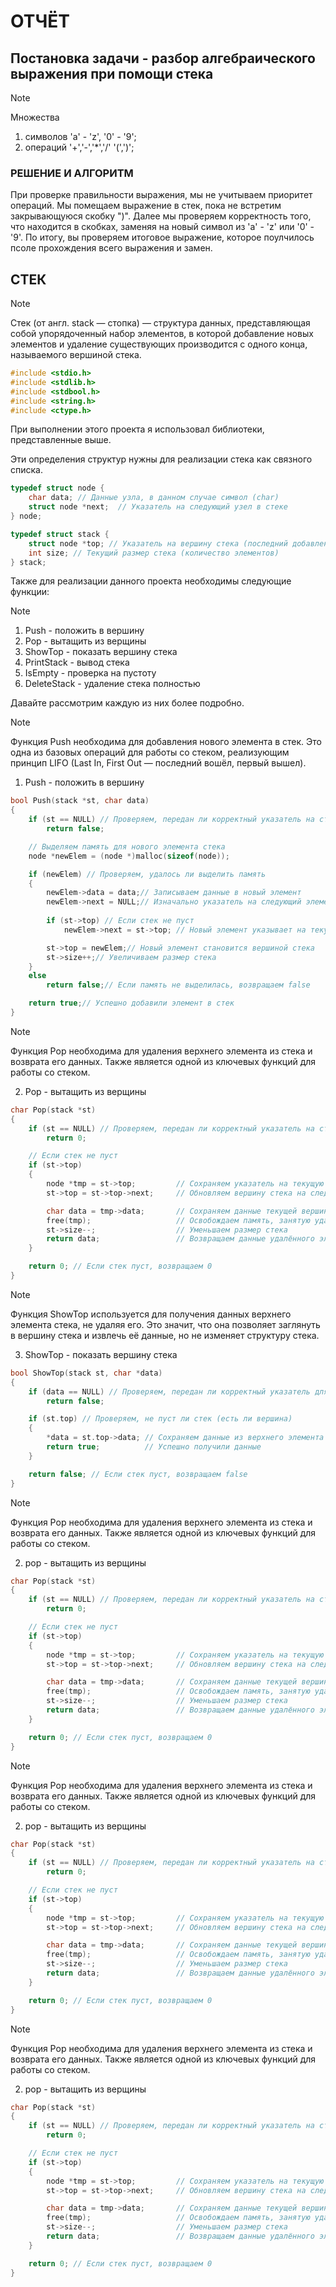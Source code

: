 # ОТЧЁТ
## Постановка задачи - разбор алгебраического выражения при помощи стека
> [!NOTE]
> Множества
> 1. символов 'a'  - 'z', '0' - '9';
> 2. операций '+','-','*','/'  '(',')';

### РЕШЕНИЕ И АЛГОРИТМ
При проверке правильности выражения, мы не учитываем приоритет операций.
Мы помещаем выражение в стек, пока не встретим закрывающуюся скобку ")".
Далее мы проверяем корректность того, что находится в скобках, заменяя на новый символ из 'a' - 'z' или '0' - '9'.
По итогу, вы проверяем итоговое выражение, которое поулчилось псоле прохождения всего выражения и замен.

## СТЕК
> [!NOTE]
> Стек (от англ. stack — стопка) — структура данных, представляющая собой упорядоченный набор элементов, в которой добавление новых элементов и удаление существующих производится с одного конца, называемого вершиной стека.

```C
#include <stdio.h>
#include <stdlib.h>
#include <stdbool.h>
#include <string.h>
#include <ctype.h>
```
При выполнении этого проекта я использовал библиотеки, представленные выше.


Эти определения структур нужны для реализации стека как связного списка.
```C
typedef struct node {
    char data; // Данные узла, в данном случае символ (char)
    struct node *next;  // Указатель на следующий узел в стеке
} node;
```

```C
typedef struct stack {
    struct node *top; // Указатель на вершину стека (последний добавленный элемент)
    int size; // Текущий размер стека (количество элементов)
} stack;
```
Также для реализации данного проекта необходимы следующие функции:

> [!NOTE]
> 1. Push - положить в вершину
> 2. Pop - вытащить из верщины
> 3. ShowTop - показать вершину стека
> 4. PrintStack - вывод стека
> 5. IsEmpty - проверка на пустоту
> 6. DeleteStack - удаление стека полностью

Давайте рассмотрим каждую из них более подробно.

> [!NOTE]
> Функция Push необходима для добавления нового элемента в стек. Это одна из базовых операций для работы со стеком, реализующим принцип LIFO (Last In, First Out — последний вошёл, первый вышел).
1. Push - положить в вершину
```C
bool Push(stack *st, char data)
{
    if (st == NULL) // Проверяем, передан ли корректный указатель на стек
        return false;

    // Выделяем память для нового элемента стека
    node *newElem = (node *)malloc(sizeof(node));

    if (newElem) // Проверяем, удалось ли выделить память
    {
        newElem->data = data;// Записываем данные в новый элемент
        newElem->next = NULL;// Изначально указатель на следующий элемент равен NULL
        
        if (st->top) // Если стек не пуст
            newElem->next = st->top; // Новый элемент указывает на текущий верхний элемент

        st->top = newElem;// Новый элемент становится вершиной стека
        st->size++;// Увеличиваем размер стека
    }
    else
        return false;// Если память не выделилась, возвращаем false

    return true;// Успешно добавили элемент в стек
}
```

> [!NOTE]
> Функция Pop необходима для удаления верхнего элемента из стека и возврата его данных. Также является одной из ключевых функций для работы со стеком.

2. Pop - вытащить из верщины
```C
char Pop(stack *st)
{
    if (st == NULL) // Проверяем, передан ли корректный указатель на стек
        return 0;

    // Если стек не пуст
    if (st->top)
    {
        node *tmp = st->top;         // Сохраняем указатель на текущую вершину стека
        st->top = st->top->next;     // Обновляем вершину стека на следующий элемент

        char data = tmp->data;       // Сохраняем данные текущей вершины
        free(tmp);                   // Освобождаем память, занятую удаляемым элементом
        st->size--;                  // Уменьшаем размер стека
        return data;                 // Возвращаем данные удалённого элемента
    }

    return 0; // Если стек пуст, возвращаем 0
}
```


> [!NOTE]
> Функция ShowTop используется для получения данных верхнего элемента стека, не удаляя его. Это значит, что она позволяет заглянуть в вершину стека и извлечь её данные, но не изменяет структуру стека.

3. ShowTop - показать вершину стека
```C
bool ShowTop(stack st, char *data)
{
    if (data == NULL) // Проверяем, передан ли корректный указатель для хранения данных
        return false;

    if (st.top) // Проверяем, не пуст ли стек (есть ли вершина)
    {
        *data = st.top->data; // Сохраняем данные из верхнего элемента стека в переданный указатель
        return true;          // Успешно получили данные
    }

    return false; // Если стек пуст, возвращаем false
}
```


> [!NOTE]
> Функция Pop необходима для удаления верхнего элемента из стека и возврата его данных. Также является одной из ключевых функций для работы со стеком.

2. pop - вытащить из верщины
```C
char Pop(stack *st)
{
    if (st == NULL) // Проверяем, передан ли корректный указатель на стек
        return 0;

    // Если стек не пуст
    if (st->top)
    {
        node *tmp = st->top;         // Сохраняем указатель на текущую вершину стека
        st->top = st->top->next;     // Обновляем вершину стека на следующий элемент

        char data = tmp->data;       // Сохраняем данные текущей вершины
        free(tmp);                   // Освобождаем память, занятую удаляемым элементом
        st->size--;                  // Уменьшаем размер стека
        return data;                 // Возвращаем данные удалённого элемента
    }

    return 0; // Если стек пуст, возвращаем 0
}
```


> [!NOTE]
> Функция Pop необходима для удаления верхнего элемента из стека и возврата его данных. Также является одной из ключевых функций для работы со стеком.

2. pop - вытащить из верщины
```C
char Pop(stack *st)
{
    if (st == NULL) // Проверяем, передан ли корректный указатель на стек
        return 0;

    // Если стек не пуст
    if (st->top)
    {
        node *tmp = st->top;         // Сохраняем указатель на текущую вершину стека
        st->top = st->top->next;     // Обновляем вершину стека на следующий элемент

        char data = tmp->data;       // Сохраняем данные текущей вершины
        free(tmp);                   // Освобождаем память, занятую удаляемым элементом
        st->size--;                  // Уменьшаем размер стека
        return data;                 // Возвращаем данные удалённого элемента
    }

    return 0; // Если стек пуст, возвращаем 0
}
```


> [!NOTE]
> Функция Pop необходима для удаления верхнего элемента из стека и возврата его данных. Также является одной из ключевых функций для работы со стеком.

2. pop - вытащить из верщины
```C
char Pop(stack *st)
{
    if (st == NULL) // Проверяем, передан ли корректный указатель на стек
        return 0;

    // Если стек не пуст
    if (st->top)
    {
        node *tmp = st->top;         // Сохраняем указатель на текущую вершину стека
        st->top = st->top->next;     // Обновляем вершину стека на следующий элемент

        char data = tmp->data;       // Сохраняем данные текущей вершины
        free(tmp);                   // Освобождаем память, занятую удаляемым элементом
        st->size--;                  // Уменьшаем размер стека
        return data;                 // Возвращаем данные удалённого элемента
    }

    return 0; // Если стек пуст, возвращаем 0
}
```

